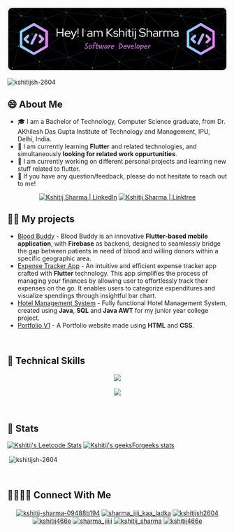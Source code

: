 ![Header](./github_header.png)

<p align="left">
 <!-- <a href="https://github.com/ryo-ma/github-profile-trophy"><img src="https://github-profile-trophy.vercel.app/?username=kshitijsh-2604" alt="kshitijsh-2604" /></a> -->
  <img src="https://komarev.com/ghpvc/?username=kshitijsh-2604&label=Profile%20views&color=0e75b6&style=flat" alt="kshitijsh-2604" />
</p>

## 😄 About Me
- 🎓 I am a Bachelor of Technology, Computer Science graduate, from Dr. AKhilesh Das Gupta Institute of Technology and Management, IPU, Delhi, India.
- 🌱 I am currently learning <strong>Flutter</strong> and related technologies, and simultaneously <b>looking for related work oppurtunities</b>.
- 🔭 I am currently working on different personal projects and learning new stuff related to flutter.
- 💬 If you have any question/feedback, please do not hesitate to reach out to me!

<p align="center">
  <a href="https://www.linkedin.com/in/kshitij-sharma-09488b194/"><img src="https://img.shields.io/badge/LinkedIn-0077B5?style=for-the-badge&logo=linkedin&logoColor=white" alt="Kshitij Sharma | LinkedIn"/></a>
  <a href="https://linktr.ee/Kshitij_Sharma"><img src="https://img.shields.io/badge/linktree-1de9b6?style=for-the-badge&logo=linktree&logoColor=white" alt="Kshitij Sharma | Linktree"/></a>
</p>

## 👨‍💻 My projects
* [Blood Buddy](https://github.com/KshitijSh-2604/BLOOD-BUDDY-FINAL-main) - Blood Buddy is an innovative <strong>Flutter-based mobile application</strong>, with <strong>Firebase</strong> as backend, designed to seamlessly bridge the gap between patients in need of blood and willing donors within a specific geographic area.
* [Expense Tracker App](https://github.com/KshitijSh-2604/Expense-Tracker-App) - An intuitive and efficient expense tracker app crafted with <strong>Flutter</strong> technology. This app simplifies the process of managing your finances by allowing user to effortlessly track their expenses on the go. It enables users to categorize expenditures and visualize spendings through insightful bar chart.
* [Hotel Management System](https://github.com/KshitijSh-2604/JavaCollegeProject) - Fully functional Hotel Management System, created using <strong>Java</strong>, <strong>SQL</strong> and <strong>Java AWT</strong> for my junior year college project.
* [Portfolio V1](https://github.com/KshitijSh-2604/Portfolio) - A Portfolio website made using <strong>HTML</strong> and <strong>CSS</strong>.

<br>

## 💼 Technical Skills

<p align="center">
  <a href="https://skillicons.dev">
    <img src="https://skillicons.dev/icons?i=cpp,c,dart,flutter,firebase,git,github,vscode,androidstudio,googlecloud" />
  </a>
</p>

<p align="center">
  <a href="https://skillicons.dev">
    <img src="https://skillicons.dev/icons?i=mysql,sqlite,figma,html,css,java,bootstrap,wordpress" />
  </a>
</p>

<br>

## 🔢 Stats

[![Kshitij's Leetcode Stats](https://leetcard.jacoblin.cool/Kshitij_Sharma)](https://leetcode.com/Kshitij_Sharma/)
[![Kshitij's geeksForgeeks stats](https://geeks-for-geeks-stats-api-napiyo.vercel.app/?userName=kshitij466e)](https://auth.geeksforgeeks.org/user/kshitij466e/)
<p>&nbsp;<img align="center" src="https://github-readme-stats.vercel.app/api?username=kshitijsh-2604&show_icons=true&locale=en" alt="kshitijsh-2604" /></p>

<br>

## 🫱🏼‍🫲🏼 Connect With Me

<p align="center">
  <a href="https://linkedin.com/in/kshitij-sharma-09488b194" target="blank"><img align="center" src="https://raw.githubusercontent.com/rahuldkjain/github-profile-readme-generator/master/src/images/icons/Social/linked-in-alt.svg" alt="kshitij-sharma-09488b194" height="30" width="40" /></a>
  <a href="https://instagram.com/sharma_jiii_kaa_ladka" target="blank"><img align="center" src="https://raw.githubusercontent.com/rahuldkjain/github-profile-readme-generator/master/src/images/icons/Social/instagram.svg" alt="sharma_jiii_kaa_ladka" height="30" width="40" /></a>
  <a href="https://www.codechef.com/users/kshitijsh2604" target="blank"><img align="center" src="https://cdn.jsdelivr.net/npm/simple-icons@3.1.0/icons/codechef.svg" alt="kshitijsh2604" height="30" width="40" /></a>
  <a href="https://www.hackerrank.com/kshitij466e" target="blank"><img align="center" src="https://raw.githubusercontent.com/rahuldkjain/github-profile-readme-generator/master/src/images/icons/Social/hackerrank.svg" alt="kshitij466e" height="30" width="40" /></a>
  <a href="https://codeforces.com/profile/sharma_jiiii" target="blank"><img align="center" src="https://raw.githubusercontent.com/rahuldkjain/github-profile-readme-generator/master/src/images/icons/Social/codeforces.svg" alt="sharma_jiiii" height="30" width="40" /></a>
  <a href="https://www.leetcode.com/kshitij_sharma" target="blank"><img align="center" src="https://raw.githubusercontent.com/rahuldkjain/github-profile-readme-generator/master/src/images/icons/Social/leet-code.svg" alt="kshitij_sharma" height="30" width="40" /></a>
  <a href="https://auth.geeksforgeeks.org/user/kshitij466e" target="blank"><img align="center" src="https://raw.githubusercontent.com/rahuldkjain/github-profile-readme-generator/master/src/images/icons/Social/geeks-for-geeks.svg" alt="kshitij466e" height="30" width="40" /></a>
</p>

<br>


<!--
**KshitijSh-2604/KshitijSh-2604** is a ✨ _special_ ✨ repository because its `README.md` (this file) appears on your GitHub profile.
-->
